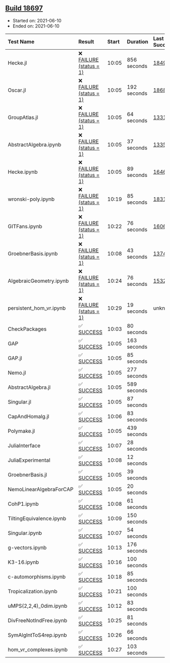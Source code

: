 ## [Build 18697](https://oscarci.mathematik.uni-kl.de/job/oscar/18697/)

* Started on: 2021-06-10
* Ended on: 2021-06-10

| Test Name    | Result | Start | Duration | Last Success | First Failure |
|:-------------|:-------|:------|:---------|:-------------|:--------------|
| Hecke.jl | ❌ [FAILURE (status = 1)](https://oscarci.mathematik.uni-kl.de/job/oscar/18697/artifact/logs/build-18697/Hecke.jl.log) | 10:05 | 856 seconds | [18490](https://oscarci.mathematik.uni-kl.de/job/oscar/18490/) | [18491](https://oscarci.mathematik.uni-kl.de/job/oscar/18491/) |
| Oscar.jl | ❌ [FAILURE (status = 1)](https://oscarci.mathematik.uni-kl.de/job/oscar/18697/artifact/logs/build-18697/Oscar.jl.log) | 10:05 | 192 seconds | [18684](https://oscarci.mathematik.uni-kl.de/job/oscar/18684/) | [18685](https://oscarci.mathematik.uni-kl.de/job/oscar/18685/) |
| GroupAtlas.jl | ❌ [FAILURE (status = 1)](https://oscarci.mathematik.uni-kl.de/job/oscar/18697/artifact/logs/build-18697/GroupAtlas.jl.log) | 10:05 | 64 seconds | [13311](https://oscarci.mathematik.uni-kl.de/job/oscar/13311/) | [13312](https://oscarci.mathematik.uni-kl.de/job/oscar/13312/) |
| AbstractAlgebra.ipynb | ❌ [FAILURE (status = 1)](https://oscarci.mathematik.uni-kl.de/job/oscar/18697/artifact/logs/build-18697/AbstractAlgebra.ipynb.log) | 10:05 | 37 seconds | [13355](https://oscarci.mathematik.uni-kl.de/job/oscar/13355/) | [13356](https://oscarci.mathematik.uni-kl.de/job/oscar/13356/) |
| Hecke.ipynb | ❌ [FAILURE (status = 1)](https://oscarci.mathematik.uni-kl.de/job/oscar/18697/artifact/logs/build-18697/Hecke.ipynb.log) | 10:05 | 89 seconds | [16463](https://oscarci.mathematik.uni-kl.de/job/oscar/16463/) | [16464](https://oscarci.mathematik.uni-kl.de/job/oscar/16464/) |
| wronski-poly.ipynb | ❌ [FAILURE (status = 1)](https://oscarci.mathematik.uni-kl.de/job/oscar/18697/artifact/logs/build-18697/wronski-poly.ipynb.log) | 10:19 | 85 seconds | [18314](https://oscarci.mathematik.uni-kl.de/job/oscar/18314/) | [18315](https://oscarci.mathematik.uni-kl.de/job/oscar/18315/) |
| GITFans.ipynb | ❌ [FAILURE (status = 1)](https://oscarci.mathematik.uni-kl.de/job/oscar/18697/artifact/logs/build-18697/GITFans.ipynb.log) | 10:22 | 76 seconds | [16068](https://oscarci.mathematik.uni-kl.de/job/oscar/16068/) | [16069](https://oscarci.mathematik.uni-kl.de/job/oscar/16069/) |
| GroebnerBasis.ipynb | ❌ [FAILURE (status = 1)](https://oscarci.mathematik.uni-kl.de/job/oscar/18697/artifact/logs/build-18697/GroebnerBasis.ipynb.log) | 10:08 | 43 seconds | [13748](https://oscarci.mathematik.uni-kl.de/job/oscar/13748/) | [13749](https://oscarci.mathematik.uni-kl.de/job/oscar/13749/) |
| AlgebraicGeometry.ipynb | ❌ [FAILURE (status = 1)](https://oscarci.mathematik.uni-kl.de/job/oscar/18697/artifact/logs/build-18697/AlgebraicGeometry.ipynb.log) | 10:24 | 76 seconds | [15322](https://oscarci.mathematik.uni-kl.de/job/oscar/15322/) | [15323](https://oscarci.mathematik.uni-kl.de/job/oscar/15323/) |
| persistent_hom_vr.ipynb | ❌ [FAILURE (status = 1)](https://oscarci.mathematik.uni-kl.de/job/oscar/18697/artifact/logs/build-18697/persistent_hom_vr.ipynb.log) | 10:29 | 19 seconds | unknown | unknown |
| CheckPackages | ✅ [SUCCESS](https://oscarci.mathematik.uni-kl.de/job/oscar/18697/artifact/logs/build-18697/CheckPackages.log) | 10:03 | 80 seconds |  |  |
| GAP | ✅ [SUCCESS](https://oscarci.mathematik.uni-kl.de/job/oscar/18697/artifact/logs/build-18697/GAP.log) | 10:05 | 163 seconds |  |  |
| GAP.jl | ✅ [SUCCESS](https://oscarci.mathematik.uni-kl.de/job/oscar/18697/artifact/logs/build-18697/GAP.jl.log) | 10:05 | 85 seconds |  |  |
| Nemo.jl | ✅ [SUCCESS](https://oscarci.mathematik.uni-kl.de/job/oscar/18697/artifact/logs/build-18697/Nemo.jl.log) | 10:05 | 277 seconds |  |  |
| AbstractAlgebra.jl | ✅ [SUCCESS](https://oscarci.mathematik.uni-kl.de/job/oscar/18697/artifact/logs/build-18697/AbstractAlgebra.jl.log) | 10:05 | 589 seconds |  |  |
| Singular.jl | ✅ [SUCCESS](https://oscarci.mathematik.uni-kl.de/job/oscar/18697/artifact/logs/build-18697/Singular.jl.log) | 10:05 | 87 seconds |  |  |
| CapAndHomalg.jl | ✅ [SUCCESS](https://oscarci.mathematik.uni-kl.de/job/oscar/18697/artifact/logs/build-18697/CapAndHomalg.jl.log) | 10:06 | 83 seconds |  |  |
| Polymake.jl | ✅ [SUCCESS](https://oscarci.mathematik.uni-kl.de/job/oscar/18697/artifact/logs/build-18697/Polymake.jl.log) | 10:05 | 439 seconds |  |  |
| JuliaInterface | ✅ [SUCCESS](https://oscarci.mathematik.uni-kl.de/job/oscar/18697/artifact/logs/build-18697/JuliaInterface.log) | 10:07 | 28 seconds |  |  |
| JuliaExperimental | ✅ [SUCCESS](https://oscarci.mathematik.uni-kl.de/job/oscar/18697/artifact/logs/build-18697/JuliaExperimental.log) | 10:08 | 12 seconds |  |  |
| GroebnerBasis.jl | ✅ [SUCCESS](https://oscarci.mathematik.uni-kl.de/job/oscar/18697/artifact/logs/build-18697/GroebnerBasis.jl.log) | 10:05 | 39 seconds |  |  |
| NemoLinearAlgebraForCAP | ✅ [SUCCESS](https://oscarci.mathematik.uni-kl.de/job/oscar/18697/artifact/logs/build-18697/NemoLinearAlgebraForCAP.log) | 10:05 | 20 seconds |  |  |
| CohP1.ipynb | ✅ [SUCCESS](https://oscarci.mathematik.uni-kl.de/job/oscar/18697/artifact/logs/build-18697/CohP1.ipynb.log) | 10:08 | 61 seconds |  |  |
| TiltingEquivalence.ipynb | ✅ [SUCCESS](https://oscarci.mathematik.uni-kl.de/job/oscar/18697/artifact/logs/build-18697/TiltingEquivalence.ipynb.log) | 10:09 | 150 seconds |  |  |
| Singular.ipynb | ✅ [SUCCESS](https://oscarci.mathematik.uni-kl.de/job/oscar/18697/artifact/logs/build-18697/Singular.ipynb.log) | 10:07 | 54 seconds |  |  |
| g-vectors.ipynb | ✅ [SUCCESS](https://oscarci.mathematik.uni-kl.de/job/oscar/18697/artifact/logs/build-18697/g-vectors.ipynb.log) | 10:13 | 176 seconds |  |  |
| K3-16.ipynb | ✅ [SUCCESS](https://oscarci.mathematik.uni-kl.de/job/oscar/18697/artifact/logs/build-18697/K3-16.ipynb.log) | 10:16 | 100 seconds |  |  |
| c-automorphisms.ipynb | ✅ [SUCCESS](https://oscarci.mathematik.uni-kl.de/job/oscar/18697/artifact/logs/build-18697/c-automorphisms.ipynb.log) | 10:18 | 85 seconds |  |  |
| Tropicalization.ipynb | ✅ [SUCCESS](https://oscarci.mathematik.uni-kl.de/job/oscar/18697/artifact/logs/build-18697/Tropicalization.ipynb.log) | 10:21 | 100 seconds |  |  |
| uMPS(2,2,4)_0dim.ipynb | ✅ [SUCCESS](https://oscarci.mathematik.uni-kl.de/job/oscar/18697/artifact/logs/build-18697/uMPS-2-2-4-_0dim.ipynb.log) | 10:12 | 83 seconds |  |  |
| DivFreeNotIndFree.ipynb | ✅ [SUCCESS](https://oscarci.mathematik.uni-kl.de/job/oscar/18697/artifact/logs/build-18697/DivFreeNotIndFree.ipynb.log) | 10:25 | 81 seconds |  |  |
| SymAlgIntToS4rep.ipynb | ✅ [SUCCESS](https://oscarci.mathematik.uni-kl.de/job/oscar/18697/artifact/logs/build-18697/SymAlgIntToS4rep.ipynb.log) | 10:26 | 66 seconds |  |  |
| hom_vr_complexes.ipynb | ✅ [SUCCESS](https://oscarci.mathematik.uni-kl.de/job/oscar/18697/artifact/logs/build-18697/hom_vr_complexes.ipynb.log) | 10:27 | 103 seconds |  |  |
